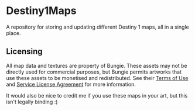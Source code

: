 # Destiny1Maps
A repository for storing and updating different Destiny 1 maps, all in a single place.


## Licensing

All map data and textures are property of Bungie. These assets may not be directly used for commercial purposes, but Bungie permits artworks that use these assets to be monetised and redistributed. See their [Terms of Use](https://www.bungie.net/en/Bungie/Terms) and [Service License Agreement](https://www.bungie.net/7/en/Legal/SLA) for more information.

It would also be nice to credit me if you use these maps in your art, but this isn't legally binding :)
